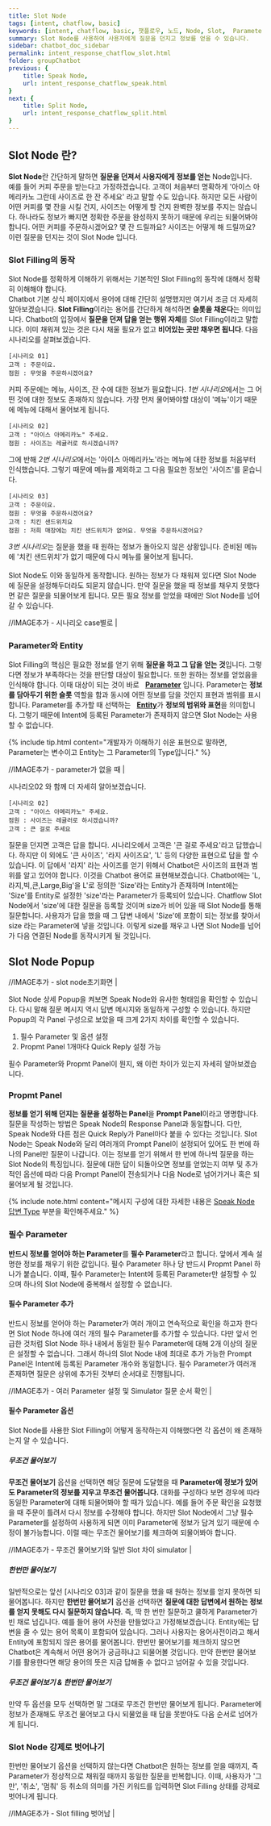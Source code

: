 ```yaml
---
title: Slot Node
tags: [intent, chatflow, basic]
keywords: [intent, chatflow, basic, 챗플로우, 노드, Node, Slot,  Parameter, 되묻기, 질문]
summary: Slot Node를 사용하여 사용자에게 질문을 던지고 정보를 얻을 수 있습니다.
sidebar: chatbot_doc_sidebar
permalink: intent_response_chatflow_slot.html
folder: groupChatbot
previous: {
    title: Speak Node,
    url: intent_response_chatflow_speak.html
}
next: {
    title: Split Node,
    url: intent_response_chatflow_split.html
}
---
```


## Slot Node 란?

**Slot Node**란 간단하게 말하면 **질문을 던져서 사용자에게 정보를 얻는** Node입니다.<br/>
예를 들어 커피 주문을 받는다고 가정하겠습니다. 고객이 처음부터 명확하게 '아이스 아메리카노 그란데 사이즈로 한 잔 주세요' 라고 말할 수도 있습니다. 하지만 모든 사람이 어떤 커피를 몇 잔을 시킬 건지, 사이즈는 어떻게 할 건지 완벽한 정보를 주지는 않습니다. 하나라도 정보가 빠지면 정확한 주문을 완성하지 못하기 때문에 우리는 되물어봐야 합니다. 어떤 커피를 주문하시겠어요? 몇 잔 드릴까요? 사이즈는 어떻게 해 드릴까요? 이런 질문을 던지는 것이 Slot Node 입니다.

### Slot Filling의 동작

Slot Node를 정확하게 이해하기 위해서는 기본적인 Slot Filling의 동작에 대해서 정확히 이해해야 합니다.<br/>
Chatbot 기본 상식 페이지에서 용어에 대해 간단히 설명했지만 여기서 조금 더 자세히 알아보겠습니다. **Slot Filling**이라는 용어를 간단하게 해석하면 **슬롯을 채운다**는 의미입니다. Chatbot의 입장에서 **질문을 던져 답을 얻는 행위 자체**를 Slot Filling이라고 말합니다. 이미 채워져 있는 것은 다시 채울 필요가 없고 **비어있는 곳만 채우면 됩니다**. 다음 시나리오를 살펴보겠습니다.

```
[시나리오 01]
고객 : 주문이요.
점원 : 무엇을 주문하시겠어요?
```

커피 주문에는 메뉴, 사이즈, 잔 수에 대한 정보가 필요합니다. *1번 시나리오*에서는 그 어떤 것에 대한 정보도 존재하지 않습니다. 가장 먼저 물어봐야할 대상이 '메뉴'이기 때문에 메뉴에 대해서 물어보게 됩니다. 

```
[시나리오 02]
고객 : "아이스 아메리카노" 주세요.
점원 : 사이즈는 레귤러로 하시겠습니까?
```

그에 반해 *2번 시나리오*에서는 '아이스 아메리카노'라는 메뉴에 대한 정보를 처음부터 인식했습니다. 그렇기 때문에 메뉴를 제외하고 그 다음 필요한 정보인 '사이즈'를 묻습니다. 

```
[시나리오 03]
고객 : 주문이요.
점원 : 무엇을 주문하시겠어요?
고객 : 치킨 샌드위치요
점원 : 저희 매장에는 치킨 샌드위치가 없어요. 무엇을 주문하시겠어요?
```
*3번 시나리오*는 질문을 했을 때 원하는 정보가 돌아오지 않은 상황입니다. 준비된 메뉴에 '치킨 샌드위치'가 없기 때문에 다시 메뉴를 물어보게 됩니다.<br/>
<br/>
Slot Node도 이와 동일하게 동작합니다. 원하는 정보가 다 채워져 있다면 Slot Node에 질문을 설정해두더라도 되묻지 않습니다. 만약 질문을 했을 때 정보를 채우지 못했다면 같은 질문을 되물어보게 됩니다. 모든 필요 정보를 얻었을 때에만 Slot Node를 넘어갈 수 있습니다.

//IMAGE추가 - 시나리오 case별로 |

### Parameter와 Entity

Slot Filling의 핵심은 필요한 정보를 얻기 위해 **질문을 하고 그 답을 얻는 것**입니다. 그렇다면 정보가 부족하다는 것을 판단할 대상이 필요합니다. 또한 원하는 정보를 얻었음을 인식해야 합니다. 이때 대상이 되는 것이 바로 <span style="color:#2c3238;"><i class="fa fa-external-link-square" aria-hidden="true" style="margin-left:5px; margin-right: 3px;"></i>**[Parameter](intent_basic.html#parameter)**</span> 입니다. Parameter는 **정보를 담아두기 위한 슬롯** 역할을 함과 동시에 어떤 정보를 담을 것인지 표현과 범위를 표시합니다. Parameter를 추가할 때 선택하는 <span style="color:#2c3238;"><i class="fa fa-external-link-square" aria-hidden="true" style="margin-left:5px; margin-right: 3px;"></i>**[Entity](entity_basic.html)**</span>가 **정보의 범위와 표현**을 의미합니다. 그렇기 때문에 Intent에 등록된 Parameter가 존재하지 않으면 Slot Node는 사용할 수 없습니다. 


{% include tip.html content="개발자가 이해하기 쉬운 표현으로 말하면, Parameter는 변수이고 Entity는 그 Parameter의 Type입니다." %}


//IMAGE추가 - parameter가 없을 때 |

시나리오02 와 함께 더 자세히 알아보겠습니다.

```
[시나리오 02]
고객 : "아이스 아메리카노" 주세요.
점원 : 사이즈는 레귤러로 하시겠습니까?
고객 : 큰 걸로 주세요
```

질문을 던지면 고객은 답을 합니다. 시나리오에서 고객은 '큰 걸로 주세요'라고 답했습니다. 하지만 이 외에도 '큰 사이즈', '라지 사이즈요', 'L' 등의 다양한 표현으로 답을 할 수 있습니다. 이 답에서 '라지' 라는 사이즈를 얻기 위해서 Chatbot은 사이즈의 표현과 범위를 알고 있어야 합니다. 이것을 Chatbot 용어로 표현해보겠습니다. Chatbot에는 'L,라지,빅,큰,Large,Big'을 L'로 정의한 'Size'라는 Entity가 존재하며 Intent에는 'Size'를 Entity로 설정한 'size'라는 Parameter가 등록되어 있습니다. Chatflow Slot Node에서 'size'에 대한 질문을 등록할 것이며 size가 비어 있을 때 Slot Node를 통해 질문합니다. 사용자가 답을 했을 때 그 답변 내에서 'Size'에 포함이 되는 정보를 찾아서 size 라는 Parameter에 넣을 것입니다. 이렇게 size를 채우고 나면 Slot Node를 넘어가 다음 연결된 Node를 동작시키게 될 것입니다.

## Slot Node Popup

//IMAGE추가 - slot node초기화면 |

Slot Node 상세 Popup을 켜보면 Speak Node와 유사한 형태임을 확인할 수 있습니다. 다시 말해 질문 메시지 역시 답변 메시지와 동일하게 구성할 수 있습니다. 하지만 Popup의 각 Panel 구성으로 보았을 때 크게 2가지 차이를 확인할 수 있습니다.

1. 필수 Parameter 및 옵션 설정
1. Propmt Panel 1개마다 Quick Reply 설정 가능

필수 Parameter와 Propmt Panel이 뭔지, 왜 이런 차이가 있는지 자세히 알아보겠습니다.

### Propmt Panel

**정보를 얻기 위해 던지는 질문을 설정하는 Panel**을 **Prompt Panel**이라고 명명합니다. 질문을 작성하는 방법은 Speak Node의 Response Panel과 동일합니다. 다만, Speak Node와 다른 점은 Quick Reply가 Panel마다 붙을 수 있다는 것입니다. Slot Node는 Speak Node와 달리 여러개의 Prompt Panel이 설정되어 있어도 한 번에 하나의 Panel만 질문이 나갑니다. 이는 정보를 얻기 위해서 한 번에 하나씩 질문을 하는 Slot Node의 특징입니다. 질문에 대한 답이 되돌아오면 정보를 얻었는지 여부 및 추가적인 옵션에 따라 다음 Prompt Panel이 전송되거나 다음 Node로 넘어가거나 혹은 되물어보게 될 것입니다.

{% include note.html content="메시지 구성에 대한 자세한 내용은 [Speak Node 답변 Type](intent_response_chatflow_speak.html#speak-node-답변-type) 부분을 확인해주세요." %}

### 필수 Parameter

**반드시 정보를 얻어야 하는 Parameter**를 **필수 Parameter**라고 합니다. 앞에서 계속 설명한 정보를 채우기 위한 값입니다. 필수 Parameter 하나 당 반드시 Propmt Panel 하나가 붙습니다. 이때, 필수 Parameter는 Intent에 등록된 Parameter만 설정할 수 있으며 하나의 Slot Node에 중복해서 설정할 수 없습니다. 

#### 필수 Parameter 추가

반드시 정보를 얻어야 하는 Parameter가 여러 개이고 연속적으로 확인을 하고자 한다면 Slot Node 하나에 여러 개의 필수 Parameter를 추가할 수 있습니다. 다만 앞서 언급한 것처럼 Slot Node 하나 내에서 동일한 필수 Parameter에 대해 2개 이상의 질문은 설정할 수 없습니다. 그래서 하나의 Slot Node 내에 최대로 추가 가능한 Prompt Panel은 Intent에 등록된 Parameter 개수와 동일합니다. 필수 Parameter가 여러개 존재하면 질문은 상위에 추가된 것부터 순서대로 진행됩니다.

//IMAGE추가 - 여러 Parameter 설정 및 Simulator 질문 순서 확인 |

#### 필수 Parameter 옵션

Slot Node를 사용한 Slot Filling이 어떻게 동작하는지 이해했다면 각 옵션이 왜 존재하는지 알 수 있습니다. 

##### 무조건 물어보기

**무조건 물어보기** 옵션을 선택하면 해당 질문에 도달했을 때 **Parameter에 정보가 있어도 Parameter의 정보를 지우고 무조건 물어봅니다.** 대화를 구성하다 보면 경우에 따라 동일한 Parameter에 대해 되물어봐야 할 때가 있습니다. 예를 들어 주문 확인을 요청했을 때 주문이 틀려서 다시 정보를 수정해야 합니다. 하지만 Slot Node에서 그냥 필수 Parameter를 설정하여 사용하게 되면 이미 Parameter에 정보가 담겨 있기 때문에 수정이 불가능합니다. 이럴 때는 무조건 물어보기를 체크하여 되물어봐야 합니다.

//IMAGE추가 - 무조건 물어보기와 일반 Slot 차이 simulator |

##### 한번만 물어보기

일반적으로는 앞선 [시나리오 03]과 같이 질문을 했을 때 원하는 정보를 얻지 못하면 되물어봅니다. 하지만 **한번만 물어보기** 옵션을 선택하면 **질문에 대한 답변에서 원하는 정보를 얻지 못해도 다시 질문하지 않습니다**. 즉, 딱 한 번만 질문하고 쿨하게 Parameter가 빈 채로 넘깁니다. 예를 들어 용어 사전을 만들었다고 가정해보겠습니다. Entity에는 답변을 줄 수 있는 용어 목록이 포함되어 있습니다. 그러나 사용자는 용어사전이라고 해서 Entity에 포함되지 않은 용어를 물어봅니다. 한번만 물어보기를 체크하지 않으면 Chatbot은 계속해서 어떤 용어가 궁금하냐고 되물어볼 것입니다. 만약 한번만 물어보기를 활용한다면 해당 용어의 뜻은 지금 답해줄 수 없다고 넘어갈 수 있을 것입니다.

##### 무조건 물어보기 & 한번만 물어보기

만약 두 옵션을 모두 선택하면 말 그대로 무조건 한번만 물어보게 됩니다. Parameter에 정보가 존재해도 무조건 물어보고 다시 되물었을 때 답을 못받아도 다음 순서로 넘어가게 됩니다.

### Slot Node 강제로 벗어나기

한번만 물어보기 옵션을 선택하지 않는다면 Chatbot은 원하는 정보를 얻을 때까지, 즉 Parameter가 정상적으로 채워질 때까지 동일한 질문을 반복합니다. 이때, 사용자가 '그만', '취소', '멈춰' 등 취소의 의미를 가진 키워드를 입력하면 Slot Filling 상태를 강제로 벗어나게 됩니다.

//IMAGE추가 - Slot filling 벗어남 |


<!-- ## Slot Node 활용하기

(간단한 활용 시나리오) -->